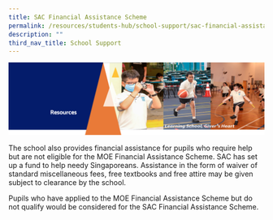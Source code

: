 ```yaml
---
title: SAC Financial Assistance Scheme
permalink: /resources/students-hub/school-support/sac-financial-assistance-scheme/
description: ""
third_nav_title: School Support
---
```

<img src="/images/Resourcesheader2.png">
<p>The school also provides financial assistance for pupils who require help but are not eligible for the MOE Financial Assistance Scheme. SAC has set up a fund to help needy Singaporeans. Assistance in the form of waiver of standard miscellaneous fees, free textbooks and free attire may be given subject to clearance by the school.</p>
<p>Pupils who have applied to the MOE Financial Assistance Scheme but do not qualify would be considered for the SAC Financial Assistance Scheme.</p>